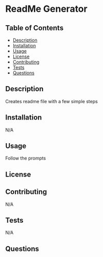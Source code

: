 

# ReadMe Generator    


## Table of Contents
  
* [Description](#description)
* [Installation](#installation)
* [Usage](#usage)
* [License](#license)
* [Contributing](#contributing)
* [Tests](#tests)
* [Questions](#questions)

## Description
  Creates readme file with a few simple steps
    
## Installation
  N/A
  
## Usage
  Follow the prompts
  
## License
  
  
## Contributing
  N/A
  
## Tests
  N/A
    
## Questions

